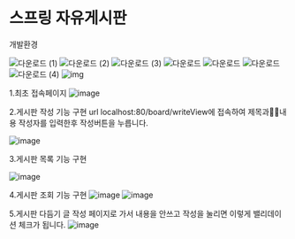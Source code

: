 # 스프링 자유게시판 

개발환경

![다운로드 (1)](https://user-images.githubusercontent.com/77318423/124115301-9a1ec200-daa8-11eb-8913-f7776e65b727.png)
![다운로드 (2)](https://user-images.githubusercontent.com/77318423/124115317-9ee37600-daa8-11eb-8405-5d3c8ec74491.png)
![다운로드 (3)](https://user-images.githubusercontent.com/77318423/124115329-a276fd00-daa8-11eb-82a0-3793072fd2c0.png)
![다운로드](https://user-images.githubusercontent.com/77318423/124115339-a4d95700-daa8-11eb-8258-1d4dc5bd9bf2.gif)
![다운로드](https://user-images.githubusercontent.com/77318423/124115357-ac006500-daa8-11eb-973a-232fdf1f99f7.jpg)
![다운로드](https://user-images.githubusercontent.com/77318423/124115377-b28edc80-daa8-11eb-9f68-998bf3b2a680.png)
![다운로드 (4)](https://user-images.githubusercontent.com/77318423/124115788-2d57f780-daa9-11eb-9e8b-abcc9cd6cb12.png)
![img](https://user-images.githubusercontent.com/77318423/124115812-32b54200-daa9-11eb-8a7b-0f557f7e1883.png)

1.최초 접속페이지
![image](https://user-images.githubusercontent.com/77318423/124115931-57111e80-daa9-11eb-8fab-3c9210240473.png)

2.게시판 작성 기능 구현
url  localhost:80/board/writeView에 접속하여 제목과내용 작성자를 입력한후 작성버튼을 누릅니다.

![image](https://user-images.githubusercontent.com/77318423/124116053-77d97400-daa9-11eb-80ec-546a4c418068.png)

3.게시판 목록 기능 구현

![image](https://user-images.githubusercontent.com/77318423/124116585-15cd3e80-daaa-11eb-97f8-a406ee2d6870.png)

4.게시판 조회 기능 구현
![image](https://user-images.githubusercontent.com/77318423/124116697-33020d00-daaa-11eb-9d93-501db12faa41.png)
![image](https://user-images.githubusercontent.com/77318423/124116718-39908480-daaa-11eb-8042-0aee37c1ce3a.png)

5.게시판 다듬기
 글 작성 페이지로 가서 내용을 안쓰고 작성을 눌리면 이렇게 밸리데이션 체크가 됩니다.
 ![image](https://user-images.githubusercontent.com/77318423/124116969-896f4b80-daaa-11eb-98fb-d598651768fc.png)






